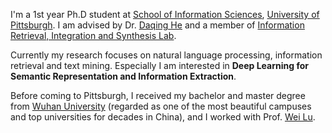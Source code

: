 
I'm a 1st year Ph.D student at [School of Information Sciences](http://ischool.pitt.edu), [University of Pittsburgh](http://www.pitt.edu). I am advised by Dr. [Daqing He](http://www.sis.pitt.edu/~daqing/) and a member of [Information Retrieval, Integration and Synthesis Lab](http://crystal.exp.sis.pitt.edu:8080/iris/).

Currently my research focuses on natural language processing, information retrieval and text mining. Especially I am interested in **Deep Learning for Semantic Representation and Information Extraction**.

Before coming to Pittsburgh, I received my bachelor and master degree from [Wuhan University](http://www.whu.edu.cn/) (regarded as one of the most beautiful campuses and top universities for decades in China), and I worked
with Prof. [Wei Lu](http://www.sim.whu.edu.cn/index.php/index-view-aid-239.html).
